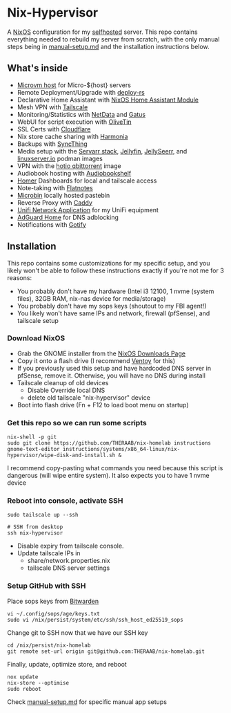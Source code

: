 # Nix-Hypervisor

A [NixOS](https://nixos.org/) configuration for my [selfhosted](https://www.reddit.com/r/selfhosted/) server.
This repo contains everything needed to rebuild my server from scratch, with the only manual steps being in [manual-setup.md](https://github.com/THERAAB/nix-homelab/blob/main/systems/x86_64-linux/nix-hypervisor/manual-setup.md)
and the installation instructions below.

## What's inside

- [Microvm host](https://astro.github.io/microvm.nix/) for Micro-${host} servers
- Remote Deployment/Upgrade with [deploy-rs](https://github.com/serokell/deploy-rs)
- Declarative Home Assistant with [NixOS Home Assistant Module](https://nixos.wiki/wiki/Home_Assistant)
- Mesh VPN with [Tailscale](https://tailscale.com/)
- Monitoring/Statistics with [NetData](https://www.netdata.cloud/) and [Gatus](https://github.com/TwiN/gatus)
- WebUI for script execution with [OliveTin](https://www.olivetin.app/)
- SSL Certs with [Cloudflare](https://www.cloudflare.com/)
- Nix store cache sharing with [Harmonia](https://github.com/nix-community/harmonia)
- Backups with [SyncThing](https://syncthing.net/)
- Media setup with the [Servarr stack](https://wiki.servarr.com/), [Jellyfin](https://jellyfin.org/), [JellySeerr](https://github.com/Fallenbagel/jellyseerr), and [linuxserver.io](https://www.linuxserver.io/) podman images
- VPN with the [hotio qbittorrent](https://hotio.dev/containers/qbittorrent/) image
- Audiobook hosting with [Audiobookshelf](https://www.audiobookshelf.org/)
- [Homer](https://github.com/bastienwirtz/homer) Dashboards for local and tailscale access
- Note-taking with [Flatnotes](https://github.com/Dullage/flatnotes)
- [Microbin](https://microbin.eu/) locally hosted pastebin
- Reverse Proxy with [Caddy](https://caddyserver.com/docs/quick-starts/reverse-proxy)
- [Unifi Network Application](https://help.ui.com/hc/en-us/articles/360012282453-Self-Hosting-a-UniFi-Network-Server) for my UniFi equipment
- [AdGuard Home](https://adguard.com/en/adguard-home/overview.html) for DNS adblocking
- Notifications with [Gotify](https://gotify.net/)

## Installation

This repo contains some customizations for my specific setup, and you likely won't be able to follow these instructions exactly
if you're not me for 3 reasons:

- You probably don't have my hardware (Intel i3 12100, 1 nvme (system files), 32GB RAM, nix-nas device for media/storage)
- You probably don't have my sops keys (shoutout to my FBI agent!)
- You likely won't have same IPs and network, firewall (pfSense), and tailscale setup

### Download NixOS

- Grab the GNOME installer from the [NixOS Downloads Page](https://nixos.org/download.html#nix-install-linux)
- Copy it onto a flash drive (I recommend [Ventoy](https://www.ventoy.net/en/index.html) for this)
- If you previously used this setup and have hardcoded DNS server in pfSense, remove it. Otherwise, you will have no DNS during install
- Tailscale cleanup of old devices
  - Disable Override local DNS
  - delete old tailscale "nix-hypervisor" device
- Boot into flash drive (Fn + F12 to load boot menu on startup)

### Get this repo so we can run some scripts

```console
nix-shell -p git
sudo git clone https://github.com/THERAAB/nix-homelab instructions
gnome-text-editor instructions/systems/x86_64-linux/nix-hypervisor/wipe-disk-and-install.sh &
```

I recommend copy-pasting what commands you need because this script is dangerous (will wipe entire system). It also expects you to have 1 nvme device

### Reboot into console, activate SSH

```console
sudo tailscale up --ssh

# SSH from desktop
ssh nix-hypervisor
```

- Disable expiry from tailscale console.
- Update tailscale IPs in
  - share/network.properties.nix
  - tailscale DNS server settings

### Setup GitHub with SSH

Place sops keys from [Bitwarden](https://vault.bitwarden.com/#/login)

```console
vi ~/.config/sops/age/keys.txt
sudo vi /nix/persist/system/etc/ssh/ssh_host_ed25519_sops
```

Change git to SSH now that we have our SSH key

```console
cd /nix/persist/nix-homelab
git remote set-url origin git@github.com:THERAAB/nix-homelab.git
```

Finally, update, optimize store, and reboot

```console
nox update
nix-store --optimise
sudo reboot
```

Check [manual-setup.md](https://github.com/THERAAB/nix-homelab/blob/main/systems/x86_64-linux/nix-hypervisor/manual-setup.md) for specific manual app setups
